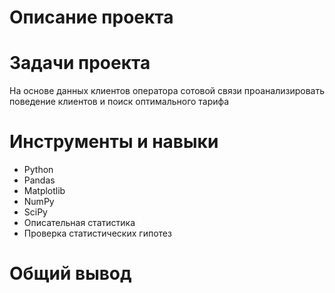 
# Описание проекта

# Задачи проекта
На основе данных клиентов оператора сотовой связи проанализировать поведение клиентов и поиск оптимального тарифа

# Инструменты и навыки
- Python
- Pandas
- Matplotlib
- NumPy
- SciPy
- Описательная статистика
- Проверка статистических гипотез

# Общий вывод
